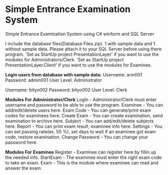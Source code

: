 # Simple Entrance Examination System
Simple Entrance Examination System using C# winform and SQL Server

I include the database files(Database Files.zip). 1 with sample data and 1 without sample data.
Please attach it to your SQL Server before using there program.
'Set as StartUp project PresentationLayer' if you want to use the modules for Administrators/Clerk.
'Set as StartUp project PresentationLayer.Client' if you want to use the modules for Examinee.

**Login users from database with sample data:**
Username: arm001
Password: admin001
User Level: Administrator

Username: bityo002
Password: bityo002
User Level: Clerk

**Modules For Administrator/Clerk**
LogIn - Administrator/Clerk must enter username and password to be able to use the program.
Examinee - You can add/edit/delete users here.
Exam Code - You can generate/print exam codes for examinees here.
Create Exam - You can create examination, send examination to archive here.
Subject - You can add/edit/delete subjects here.
Report - You can print exam result, examinee info here.
Settings - You can set passing rate(ex. 50 %), set days to wait if an examinee got exam code, restore examination.
Change Password - You can change your password here.

**Modules For Examinee**
Register - Examinee can register here by fillin up the needed info.
StartExam - The examinee must enter the right exam code to take an exam.
Exam - This is the module where examinee can read and answer the exam.
